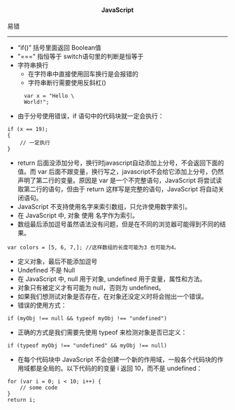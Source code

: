 #### <center>JavaScript
易错
***  
* “if()” 括号里面返回 Boolean值  
* "===" 指恒等于  switch语句里的判断是恒等于  
* 字符串换行  
  * 在字符串中直接使用回车换行是会报错的  
  * 字符串断行需要使用反斜杠(\)  
  ```
	var x = "Hello \  
	World!";
  ```   
* 由于分号使用错误，if 语句中的代码块就一定会执行：  
```
if (x == 19);
{
    // 一定执行  
}
```  
* return 后面没添加分号，换行时javascript自动添加上分号，不会返回下面的值。而 var 后面不跟变量，换行写之，javascript不会给它添加上分号，仍然声明了第二行的变量。原因是 var 是一个不完整语句，JavaScript 将尝试读取第二行的语句，但由于 return 这样写是完整的语句，JavaScript 将自动关闭语句。  
* JavaScript 不支持使用名字来索引数组，只允许使用数字索引。  
* 在 JavaScript 中, 对象 使用 名字作为索引。  
* 数组最后添加逗号虽然语法没有问题，但是在不同的浏览器可能得到不同的结果。  
 ```
 var colors = [5, 6, 7,]; //这样数组的长度可能为3 也可能为4。
 ```  
* 定义对象，最后不能添加逗号  
* Undefined 不是 Null  
 * 在 JavaScript 中, null 用于对象, undefined 用于变量，属性和方法。  
 * 对象只有被定义才有可能为 null，否则为 undefined。  
 * 如果我们想测试对象是否存在，在对象还没定义时将会抛出一个错误。  
 * 错误的使用方式：  
 ```
if (myObj !== null && typeof myObj !== "undefined") 
 ```  
 * 正确的方式是我们需要先使用 typeof 来检测对象是否已定义：  
 ```
if (typeof myObj !== "undefined" && myObj !== null) 
 ```  
* 在每个代码块中 JavaScript 不会创建一个新的作用域，一般各个代码块的作用域都是全局的。以下代码的的变量 i 返回 10，而不是 undefined：  
```
for (var i = 0; i < 10; i++) {
    // some code
}
return i;
```